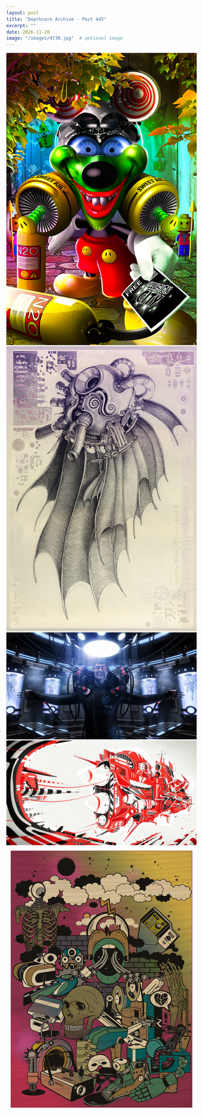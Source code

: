 ```yaml
---
layout: post
title: "Depthcore Archive - Post 445"
excerpt: ""
date: 2026-11-20
image: "/images/4730.jpg"  # optional image
---
```


<img src="/images/4730.jpg">
<img src="/images/4731.jpg" alt="4731.jpg"/>
<img src="/images/4732.jpg" alt="4732.jpg"/>
<img src="/images/4733.jpg" alt="4733.jpg"/>
<img src="/images/4734.jpg" alt="4734.jpg"/>
